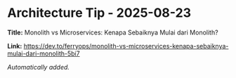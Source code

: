 # Architecture Tip - 2025-08-23

**Title:** Monolith vs Microservices: Kenapa Sebaiknya Mulai dari Monolith?

**Link:** https://dev.to/ferryops/monolith-vs-microservices-kenapa-sebaiknya-mulai-dari-monolith-5bi7

_Automatically added._
